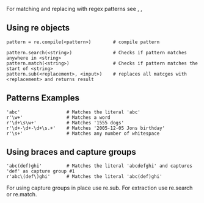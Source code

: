 For matching and replacing with regex patterns see <?add example='Python re.sub'?>, <?add example='Python re.match'?>, <?add example='Python re.split'?>

## Using re objects

    pattern = re.compile(<pattern>)        # compile pattern
   
    pattern.search(<string>)               # Checks if pattern matches anywhere in <string>
    pattern.match(<string>)                # Checks if pattern matches the start of <string>
    pattern.sub(<replacement>, <input>)    # replaces all matcges with <replacement> and returns result


## Patterns Examples

    'abc'                 # Matches the literal 'abc'
    r'\w+'                # Matches a word
    r'\d+\s\w+'           # Matches '1555 dogs'
    r'\d+-\d+-\d+\s.+'    # Matches '2005-12-05 Jons birthday'
    r'\s+'                # Matches any number of whitespace

## Using braces and capture groups
    
    'abc(def)ghi'         # Matches the literal 'abcdefghi' and captures 'def' as capture group #1
    r'abc\(def\)ghi'      # Matches the literal 'abc(def)ghi'

For using capture groups in place use re.sub. For extraction use re.search or re.match.
